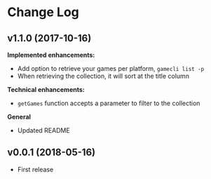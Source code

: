 # Change Log

## v1.1.0 (2017-10-16)

**Implemented enhancements:**
- Add option to retrieve your games per platform, `gamecli list -p`
- When retrieving the collection, it will sort at the title column

**Technical enhancements:**
- `getGames` function accepts a parameter to filter to the collection

**General**
- Updated README

## v0.0.1 (2018-05-16)
- First release
